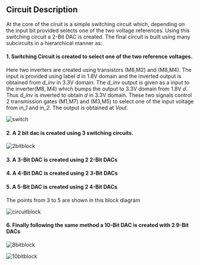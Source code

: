 ## Circuit Description

At the core of the ciruit is a simple switching circuit which, depending on the input bit provided selects one of the two voltage references. Using this switching circuit a 2-Bit DAC is created. The final circuit is built using many subcircuits in a hierarchical manner as:

#### 1. Switching Circuit is created to select one of the two reference voltages.

Here two inverters are created using transistors (M6,M2) and (M8,M4). The input is provided using label *d* in 1.8V domain and the inverted output is obtained from *d_inv* in 3.3V domain. The *d_inv* output is given as a input to the inverter(M8, M4) which bumps the output to 3.3V domain from 1.8V *d*. Thus *d_inv* is inverted to obtain *d* in 3.3V domain. These two signals control 2 transmission gates (M1,M7) and (M3,M5) to select one of the input voltage from *in_1* and *in_2*. The output is obtained at *Vout*.

![switch](https://user-images.githubusercontent.com/62995893/89989268-59eeff00-dc9e-11ea-9be0-05877ce28a05.jpg)

#### 2. A 2 bit dac is created using 3 switching circuits.

![2bitblock](https://user-images.githubusercontent.com/62995893/89989089-0da3bf00-dc9e-11ea-8b8f-09d9cbddabf3.png)

#### 3. A 3-Bit DAC is created using 2 2-Bit DACs

#### 4. A 4-Bit DAC is created using 2 3-Bit DACs

#### 5. A 5-Bit DAC is created using 2 4-Bit DACs

The points from 3 to 5 are shown in this block diagram

![circuitblock](https://user-images.githubusercontent.com/62995893/89987046-03cc8c80-dc9b-11ea-8440-7fac0c5e8edd.png)

#### 6. Finally following the same method a 10-Bit DAC is created with 2 9-Bit DACs

![8bitblock](https://user-images.githubusercontent.com/62995893/89987035-016a3280-dc9b-11ea-861d-b71c6f960476.png)

![10bitblock](https://user-images.githubusercontent.com/62995893/89987048-04652300-dc9b-11ea-82da-4bd60157a814.png)
